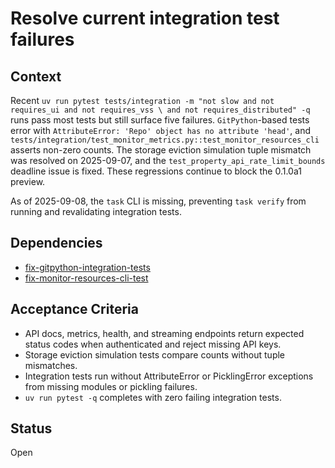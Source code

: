 # Resolve current integration test failures

## Context
Recent `uv run pytest tests/integration -m "not slow and not requires_ui and not requires_vss \
and not requires_distributed" -q` runs pass most tests but still surface five failures.
`GitPython`-based tests error with
`AttributeError: 'Repo' object has no attribute 'head'`, and
`tests/integration/test_monitor_metrics.py::test_monitor_resources_cli` asserts non-zero counts.
The storage eviction simulation tuple mismatch was resolved on 2025-09-07, and the
`test_property_api_rate_limit_bounds` deadline issue is fixed. These regressions continue to block
the 0.1.0a1 preview.

As of 2025-09-08, the `task` CLI is missing, preventing `task verify` from
running and revalidating integration tests.

## Dependencies
- [fix-gitpython-integration-tests](fix-gitpython-integration-tests.md)
- [fix-monitor-resources-cli-test](fix-monitor-resources-cli-test.md)

## Acceptance Criteria
- API docs, metrics, health, and streaming endpoints return expected status codes when authenticated
  and reject missing API keys.
- Storage eviction simulation tests compare counts without tuple mismatches.
- Integration tests run without AttributeError or PicklingError exceptions from missing modules or
  pickling failures.
- `uv run pytest -q` completes with zero failing integration tests.

## Status
Open
